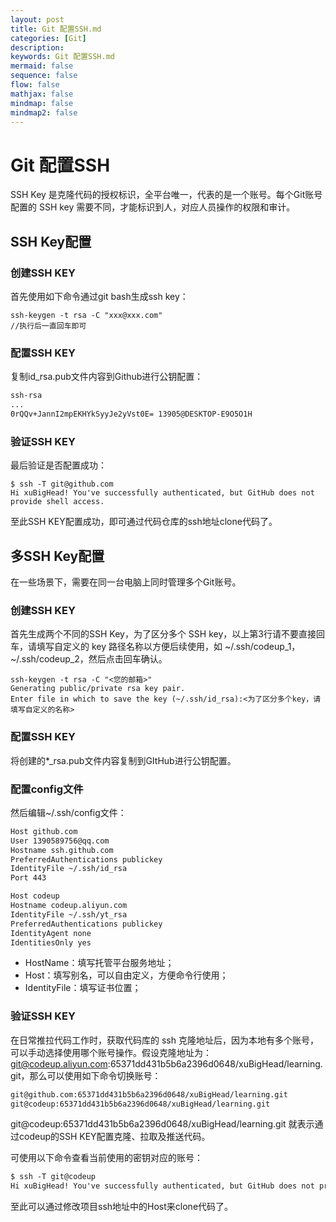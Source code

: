 ```yaml
---
layout: post
title: Git 配置SSH.md
categories: [Git]
description: 
keywords: Git 配置SSH.md
mermaid: false
sequence: false
flow: false
mathjax: false
mindmap: false
mindmap2: false
---
```

# Git 配置SSH

SSH Key 是克隆代码的授权标识，全平台唯一，代表的是一个账号。每个Git账号配置的 SSH key 需要不同，才能标识到人，对应人员操作的权限和审计。



## SSH Key配置

### 创建SSH KEY

首先使用如下命令通过git bash生成ssh key：

```shell
ssh-keygen -t rsa -C "xxx@xxx.com"
//执行后一直回车即可
```



### 配置SSH KEY

复制id_rsa.pub文件内容到Github进行公钥配置：

```markdown
ssh-rsa 
... 
0rQQv+JannI2mpEKHYkSyyJe2yVst0E= 13905@DESKTOP-E9O5O1H
```



### 验证SSH KEY

最后验证是否配置成功：

```shell
$ ssh -T git@github.com
Hi xuBigHead! You've successfully authenticated, but GitHub does not provide shell access.
```



至此SSH KEY配置成功，即可通过代码仓库的ssh地址clone代码了。



## 多SSH Key配置

在一些场景下，需要在同一台电脑上同时管理多个Git账号。



### 创建SSH KEY

首先生成两个不同的SSH Key，为了区分多个 SSH key，以上第3行请不要直接回车，请填写自定义的 key 路径名称以方便后续使用，如 ~/.ssh/codeup_1，~/.ssh/codeup_2，然后点击回车确认。

```shell
ssh-keygen -t rsa -C "<您的邮箱>"
Generating public/private rsa key pair.
Enter file in which to save the key (~/.ssh/id_rsa):<为了区分多个key，请填写自定义的名称>
```



### 配置SSH KEY

将创建的*_rsa.pub文件内容复制到GItHub进行公钥配置。



### 配置config文件

然后编辑~/.ssh/config文件：

```markdown
Host github.com
User 1390589756@qq.com
Hostname ssh.github.com
PreferredAuthentications publickey
IdentityFile ~/.ssh/id_rsa
Port 443

Host codeup
Hostname codeup.aliyun.com
IdentityFile ~/.ssh/yt_rsa
PreferredAuthentications publickey
IdentityAgent none
IdentitiesOnly yes
```



- HostName：填写托管平台服务地址；
- Host：填写别名，可以自由定义，方便命令行使用；
- IdentityFile：填写证书位置；



### 验证SSH KEY

在日常推拉代码工作时，获取代码库的 ssh 克隆地址后，因为本地有多个账号，可以手动选择使用哪个账号操作。假设克隆地址为：git@codeup.aliyun.com:65371dd431b5b6a2396d0648/xuBigHead/learning.git，那么可以使用如下命令切换账号：

```markdown
git@github.com:65371dd431b5b6a2396d0648/xuBigHead/learning.git
git@codeup:65371dd431b5b6a2396d0648/xuBigHead/learning.git 
```



git@codeup:65371dd431b5b6a2396d0648/xuBigHead/learning.git 就表示通过codeup的SSH KEY配置克隆、拉取及推送代码。



可使用以下命令查看当前使用的密钥对应的账号：

```markdown
$ ssh -T git@codeup
Hi xuBigHead! You've successfully authenticated, but GitHub does not provide shell access.
```



至此可以通过修改项目ssh地址中的Host来clone代码了。